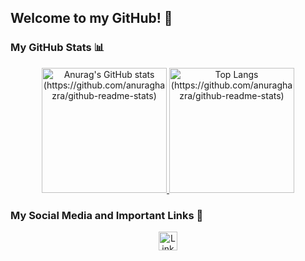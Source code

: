 ## Welcome to my GitHub! 👋️

### My GitHub Stats 📊️
<div align="center">
  <a href="https://github.com/moraespaulolucas">
  <img height=200rem src="https://github-readme-stats-delta-one-96.vercel.app/api?username=moraespaulolucas&show_icons=true&theme=dark&count_private=true&icon_color=4040ff&hide=stars" alt="Anurag's GitHub stats (https://github.com/anuraghazra/github-readme-stats)">
  </a>
  <a href="https://github.com/moraespaulolucas">
  <img height=200rem src="https://github-readme-stats-delta-one-96.vercel.app/api/top-langs/?username=moraespaulolucas&theme=dark&layout=compact&langs_count=8" alt="Top Langs (https://github.com/anuraghazra/github-readme-stats)">
  </a>  
</div>

### My Social Media and Important Links 🔗️
<div align="center">
  <a href="https://www.linkedin.com/in/moraespaulolucas/" target="_blank">
  <img height=30rem src="https://img.shields.io/badge/linkedin-%230077B5.svg?style=for-the-badge&logo=linkedin&logoColor=white" alt="LinkedIn">
  </a>
</div>
